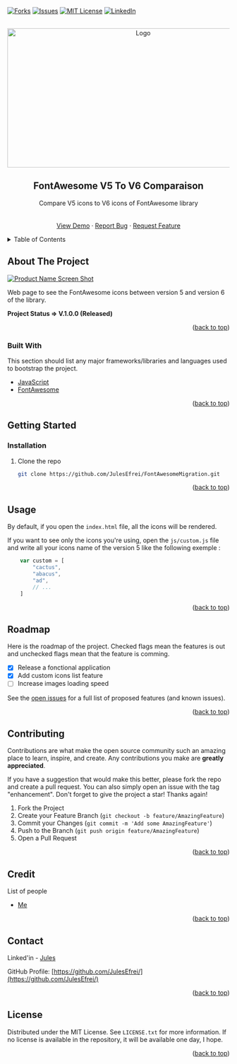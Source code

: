 <div id="top"></div>

<!-- [![Contributors][contributors-shield]][contributors-url] -->
<!-- [![Stargazers][stars-shield]][stars-url] -->
[![Forks][forks-shield]][forks-url]
[![Issues][issues-shield]][issues-url]
[![MIT License][license-shield]][license-url]
[![LinkedIn][linkedin-shield]][linkedin-url]



<!-- PROJECT LOGO -->
<br />
<div align="center">
  
  <img src="https://drive.google.com/uc?export=view&id=1r-jF3BzDkdkFfINkQbTOpzsJgt97RjZB" alt="Logo" width="600" height="315" />

  <h2 align="center">FontAwesome V5 To V6 Comparaison</h2>

  <p align="center">
    Compare V5 icons to V6 icons of FontAwesome library
    <br />
    <!-- <a href="https://github.com/JulesEfrei/FontAwesomeMigration"><strong>Explore the docs</strong></a> -->
    <br />
    <br />
    <a href="https://github.com/JulesEfrei/FontAwesomeMigration">View Demo</a>
    ·
    <a href="https://github.com/JulesEfrei/FontAwesomeMigration/issues">Report Bug</a>
    ·
    <a href="https://github.com/JulesEfrei/FontAwesomeMigration/pulls">Request Feature</a>
  </p>
</div>



<!-- TABLE OF CONTENTS -->
<details>
  <summary>Table of Contents</summary>
  <ol>
    <li>
      <a href="#about-the-project">About The Project</a>
      <ul>
        <li><a href="#built-with">Built With</a></li>
      </ul>
    </li>
    <li>
      <a href="#getting-started">Getting Started</a>
      <ul>
        <li><a href="#installation">Installation</a></li>
      </ul>
    </li>
    <li><a href="#usage">Usage</a></li>
    <li><a href="#roadmap">Roadmap / Features</a></li>
    <li><a href="#contributing">Contributing</a></li>
    <li><a href="#license">License</a></li>
    <li><a href="#contact">Contact</a></li>
    <li><a href="#credit">Credit</a></li>
  </ol>
</details>




<!-- ABOUT THE PROJECT -->
## About The Project

[![Product Name Screen Shot][product-screenshot]](https://example.com)

Web page to see the FontAwesome icons between version 5 and version 6 of the library.

**Project Status => V.1.0.0 (Released)**


<p align="right">(<a href="#top">back to top</a>)</p>



### Built With

This section should list any major frameworks/libraries and languages used to bootstrap the project.

* [JavaScript](https://developer.mozilla.org/fr/docs/Web/JavaScript)
* [FontAwesome](https://fontawesome.com/)

<p align="right">(<a href="#top">back to top</a>)</p>



<!-- GETTING STARTED -->
## Getting Started


### Installation

1. Clone the repo
   ```sh
   git clone https://github.com/JulesEfrei/FontAwesomeMigration.git
   ```

<p align="right">(<a href="#top">back to top</a>)</p>



<!-- USAGE EXAMPLES -->
## Usage

By default, if you open the `index.html` file, all the icons will be rendered.

If you want to see only the icons you're using, open the `js/custom.js` file and write all your icons name of the version 5 like the following exemple :

```js
    var custom = [
        "cactus",
        "abacus",
        "ad",
        // ...
    ]
```

<!-- _For more examples, please refer to the [Documentation](https://example.com)_ -->

<p align="right">(<a href="#top">back to top</a>)</p>



<!-- ROADMAP -->
## Roadmap

Here is the roadmap of the project. Checked flags mean the features is out and unchecked flags mean that the feature is comming.

- [x] Release a fonctional application
- [x] Add custom icons list feature
- [ ] Increase images loading speed

See the [open issues](https://github.com/JulesEfrei/FontAwesomeMigration/issues) for a full list of proposed features (and known issues).

<p align="right">(<a href="#top">back to top</a>)</p>



<!-- CONTRIBUTING -->
## Contributing

Contributions are what make the open source community such an amazing place to learn, inspire, and create. Any contributions you make are **greatly appreciated**.

If you have a suggestion that would make this better, please fork the repo and create a pull request. You can also simply open an issue with the tag "enhancement".
Don't forget to give the project a star! Thanks again!

1. Fork the Project
2. Create your Feature Branch (`git checkout -b feature/AmazingFeature`)
3. Commit your Changes (`git commit -m 'Add some AmazingFeature'`)
4. Push to the Branch (`git push origin feature/AmazingFeature`)
5. Open a Pull Request

<p align="right">(<a href="#top">back to top</a>)</p>



<!-- Credit -->
## Credit

List of people

* [Me](https://github.com/JulesEfrei)

<p align="right">(<a href="#top">back to top</a>)</p>



<!-- CONTACT -->
## Contact

Linked'in - [Jules](https://www.linkedin.com/in/jules-bruzeau/)

GitHub Profile: [https://github.com/JulesEfrei/](https://github.com/JulesEfrei/)

<p align="right">(<a href="#top">back to top</a>)</p>



<!-- LICENSE -->
## License

Distributed under the MIT License. See `LICENSE.txt` for more information. If no license is available in the repository, it will be available one day, I hope.

<p align="right">(<a href="#top">back to top</a>)</p>






<!-- MARKDOWN LINKS & IMAGES -->
<!-- [contributors-shield]: https://img.shields.io/github/contributors/JulesEfrei/FontAwesomeMigration.svg?style=for-the-badge
[contributors-url]: https://github.com/JulesEfrei/FontAwesomeMigration/graphs/contributors -->
<!-- [stars-shield]: https://img.shields.io/github/stars/JulesEfrei/FontAwesomeMigration.svg?style=for-the-badge
[stars-url]: https://github.com/JulesEfrei/FontAwesomeMigration/stargazers -->
[forks-shield]: https://img.shields.io/github/forks/JulesEfrei/FontAwesomeMigration.svg?style=for-the-badge
[forks-url]: https://github.com/JulesEfrei/FontAwesomeMigration/network/members
[issues-shield]: https://img.shields.io/github/issues/JulesEfrei/FontAwesomeMigration.svg?style=for-the-badge
[issues-url]: https://github.com/JulesEfrei/FontAwesomeMigration/issues
[license-shield]: https://img.shields.io/github/license/JulesEfrei/FontAwesomeMigration.svg?style=for-the-badge
[license-url]: https://github.com/JulesEfrei/FontAwesomeMigration/blob/master/LICENSE.txt
[linkedin-shield]: https://img.shields.io/badge/-LinkedIn-black.svg?style=for-the-badge&logo=linkedin&colorB=555
[linkedin-url]: https://www.linkedin.com/in/jules-bruzeau/
[product-screenshot]: https://drive.google.com/uc?export=view&id=1JG3lMiQs9ElDVjHHGbvmejqyEzRs7wku